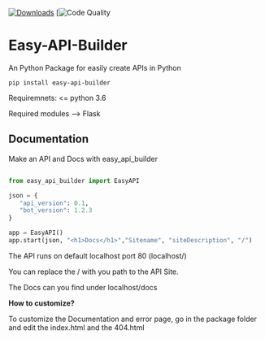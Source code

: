 [![Downloads](https://static.pepy.tech/personalized-badge/easy-api-builder?period=total&units=international_system&left_color=black&right_color=blue&left_text=Downloads)](https://pepy.tech/project/easy-api-builder) [![Code Quality](https://www.code-inspector.com/project/29418/status/svg)

Easy-API-Builder
=========

An Python Package for easily create APIs in Python

`pip install easy-api-builder`

Requiremnets: \<= python 3.6

Required modules --> Flask 

Documentation
-------------

Make an API and Docs with easy_api_builder

```py

from easy_api_builder import EasyAPI

json = {
   "api_version": 0.1,
   "bot_version": 1.2.3
}

app = EasyAPI()
app.start(json, "<h1>Docs</h1>","Sitename", "siteDescription", "/")

```

The API runs on default localhost port 80 (localhost/)

You can replace the / with you path to the API Site.

The Docs can you find under localhost/docs

**How to customize?**

To customize the Documentation and error page, go in the package folder
and edit the index.html and the 404.html
